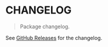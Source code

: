 # CHANGELOG

> Package changelog.

See [GitHub Releases](https://github.com/stdlib-js/ndarray-offset/releases) for the changelog.